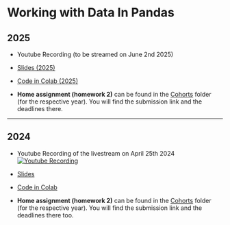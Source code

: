 # Working with Data In Pandas

## 2025
- Youtube Recording (to be streamed on June 2nd 2025)<br>

- [Slides (2025)](https://docs.google.com/presentation/d/e/2PACX-1vT5q3cUtbQjFwe8oPzhbBbMQUmVpfkjQmJvrGsMwEcdUVHpyu2eaI9aKJu_1xcgSsloG2hthp-dNHZ8/pub?start=false&loop=false&delayms=10000)

- [Code in Colab (2025)](https://github.com/DataTalksClub/stock-markets-analytics-zoomcamp/blob/main/02-dataframe-analysis/%5B2025%5D_Module_02_Colab_Working_with_the_data.ipynb)

- **Home assignment (homework 2)** can be found in the [Cohorts](../cohorts/) folder (for the respective year). You will find the submission link and the deadlines there.

---

## 2024

- Youtube Recording of the livestream on April 25th 2024 <br>
[![Youtube Recording](https://markdown-videos-api.jorgenkh.no/youtube/__vCqFeamYE)](https://www.youtube.com/watch?v=__vCqFeamYE) 

- [Slides](https://docs.google.com/presentation/d/e/2PACX-1vT5XMStGsWf5tQkt-ulyk4MmWoSXTP4PqglHsrzGIlpd_cQ7nAzxNJVmUS7L67vAbYybZhxMNGZy-kY/pub?start=false&loop=false&delayms=3000)  

- [Code in Colab](https://github.com/DataTalksClub/stock-markets-analytics-zoomcamp/blob/main/02-dataframe-analysis/Module2_Colab_Working_with_the_data.ipynb)

- **Home assignment (homework 2)** can be found in the [Cohorts](../cohorts/) folder (for the respective year). You will find the submission link and the deadlines there too.